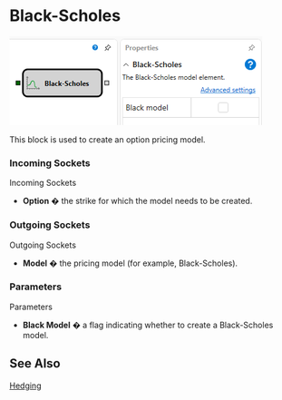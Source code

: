 # Black-Scholes

![Designer Black Sols 00](../../../../../../images/designer_black_scholes_00.png)

This block is used to create an option pricing model.

### Incoming Sockets

Incoming Sockets

- **Option** � the strike for which the model needs to be created.

### Outgoing Sockets

Outgoing Sockets

- **Model** � the pricing model (for example, Black-Scholes).

### Parameters

Parameters

- **Black Model** � a flag indicating whether to create a Black-Scholes model.

## See Also

[Hedging](hedging.md)